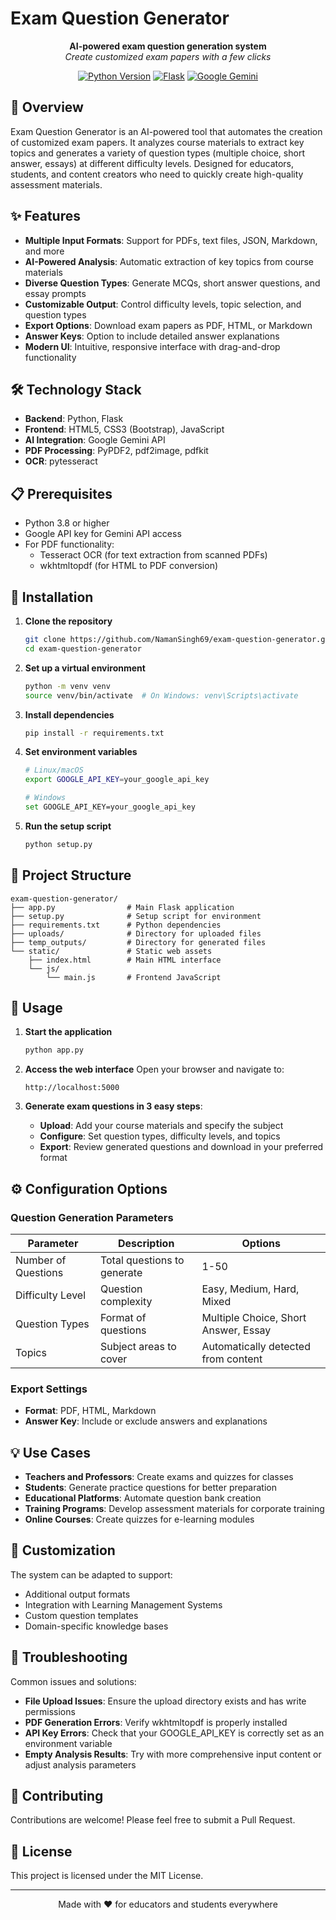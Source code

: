 # Exam Question Generator

<div align="center">

**AI-powered exam question generation system**  
*Create customized exam papers with a few clicks*

[![Python Version](https://img.shields.io/badge/python-3.8%2B-blue)](https://www.python.org/downloads/)
[![Flask](https://img.shields.io/badge/flask-2.3.3-lightgrey)](https://flask.palletsprojects.com/)
[![Google Gemini](https://img.shields.io/badge/AI-Gemini-green)](https://ai.google.dev/)

</div>

## 📑 Overview

Exam Question Generator is an AI-powered tool that automates the creation of customized exam papers. It analyzes course materials to extract key topics and generates a variety of question types (multiple choice, short answer, essays) at different difficulty levels. Designed for educators, students, and content creators who need to quickly create high-quality assessment materials.

## ✨ Features

- **Multiple Input Formats**: Support for PDFs, text files, JSON, Markdown, and more
- **AI-Powered Analysis**: Automatic extraction of key topics from course materials
- **Diverse Question Types**: Generate MCQs, short answer questions, and essay prompts
- **Customizable Output**: Control difficulty levels, topic selection, and question types
- **Export Options**: Download exam papers as PDF, HTML, or Markdown
- **Answer Keys**: Option to include detailed answer explanations
- **Modern UI**: Intuitive, responsive interface with drag-and-drop functionality

## 🛠️ Technology Stack

- **Backend**: Python, Flask
- **Frontend**: HTML5, CSS3 (Bootstrap), JavaScript
- **AI Integration**: Google Gemini API
- **PDF Processing**: PyPDF2, pdf2image, pdfkit
- **OCR**: pytesseract

## 📋 Prerequisites

- Python 3.8 or higher
- Google API key for Gemini API access
- For PDF functionality:
  - Tesseract OCR (for text extraction from scanned PDFs)
  - wkhtmltopdf (for HTML to PDF conversion)

## 🚀 Installation

1. **Clone the repository**
   ```bash
   git clone https://github.com/NamanSingh69/exam-question-generator.git
   cd exam-question-generator
   ```

2. **Set up a virtual environment**
   ```bash
   python -m venv venv
   source venv/bin/activate  # On Windows: venv\Scripts\activate
   ```

3. **Install dependencies**
   ```bash
   pip install -r requirements.txt
   ```

4. **Set environment variables**
   ```bash
   # Linux/macOS
   export GOOGLE_API_KEY=your_google_api_key
   
   # Windows
   set GOOGLE_API_KEY=your_google_api_key
   ```

5. **Run the setup script**
   ```bash
   python setup.py
   ```

## 📁 Project Structure

```
exam-question-generator/
├── app.py                # Main Flask application
├── setup.py              # Setup script for environment
├── requirements.txt      # Python dependencies
├── uploads/              # Directory for uploaded files
├── temp_outputs/         # Directory for generated files
└── static/               # Static web assets
    ├── index.html        # Main HTML interface
    └── js/
        └── main.js       # Frontend JavaScript
```

## 📝 Usage

1. **Start the application**
   ```bash
   python app.py
   ```

2. **Access the web interface**
   Open your browser and navigate to:
   ```
   http://localhost:5000
   ```

3. **Generate exam questions in 3 easy steps**:
   - **Upload**: Add your course materials and specify the subject
   - **Configure**: Set question types, difficulty levels, and topics
   - **Export**: Review generated questions and download in your preferred format

## ⚙️ Configuration Options

### Question Generation Parameters

| Parameter | Description | Options |
|-----------|-------------|---------|
| Number of Questions | Total questions to generate | 1-50 |
| Difficulty Level | Question complexity | Easy, Medium, Hard, Mixed |
| Question Types | Format of questions | Multiple Choice, Short Answer, Essay |
| Topics | Subject areas to cover | Automatically detected from content |

### Export Settings

- **Format**: PDF, HTML, Markdown
- **Answer Key**: Include or exclude answers and explanations

## 💡 Use Cases

- **Teachers and Professors**: Create exams and quizzes for classes
- **Students**: Generate practice questions for better preparation
- **Educational Platforms**: Automate question bank creation
- **Training Programs**: Develop assessment materials for corporate training
- **Online Courses**: Create quizzes for e-learning modules

## 🔧 Customization

The system can be adapted to support:

- Additional output formats
- Integration with Learning Management Systems
- Custom question templates
- Domain-specific knowledge bases

## 🐛 Troubleshooting

Common issues and solutions:

- **File Upload Issues**: Ensure the upload directory exists and has write permissions
- **PDF Generation Errors**: Verify wkhtmltopdf is properly installed
- **API Key Errors**: Check that your GOOGLE_API_KEY is correctly set as an environment variable
- **Empty Analysis Results**: Try with more comprehensive input content or adjust analysis parameters

## 🤝 Contributing

Contributions are welcome! Please feel free to submit a Pull Request.

## 📄 License

This project is licensed under the MIT License.

---

<div align="center">
Made with ❤️ for educators and students everywhere
</div>

